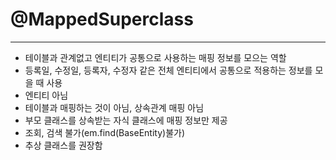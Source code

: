# @MappedSuperclass
***
* 테이블과 관계없고 엔티티가 공통으로 사용하는 매핑 정보를 모으는 역할
* 등록일, 수정일, 등록자, 수정자 같은 전체 엔티티에서 공통으로 적용하는 정보를 모을 때 사용
* 엔티티 아님 
* 테이블과 매핑하는 것이 아님, 상속관계 매핑 아님
* 부모 클래스를 상속받는 자식 클래스에 매핑 정보만 제공
* 조회, 검색 불가(em.find(BaseEntity)불가)
* 추상 클래스를 권장함